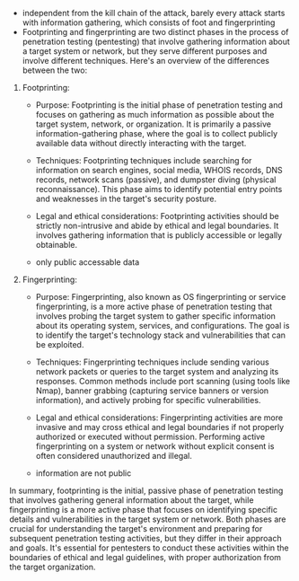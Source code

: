 - independent from the kill chain of the attack, barely every attack starts with information gathering, which consists of foot and fingerprinting
- Footprinting and fingerprinting are two distinct phases in the process of penetration testing (pentesting) that involve gathering information about a target system or network, but they serve different purposes and involve different techniques. Here's an overview of the differences between the two:

1. Footprinting: 

   - Purpose: Footprinting is the initial phase of penetration testing and focuses on gathering as much information as possible about the target system, network, or organization. It is primarily a passive information-gathering phase, where the goal is to collect publicly available data without directly interacting with the target.

   - Techniques: Footprinting techniques include searching for information on search engines, social media, WHOIS records, DNS records, network scans (passive), and dumpster diving (physical reconnaissance). This phase aims to identify potential entry points and weaknesses in the target's security posture.

   - Legal and ethical considerations: Footprinting activities should be strictly non-intrusive and abide by ethical and legal boundaries. It involves gathering information that is publicly accessible or legally obtainable.
   - only public accessable data

2. Fingerprinting:

   - Purpose: Fingerprinting, also known as OS fingerprinting or service fingerprinting, is a more active phase of penetration testing that involves probing the target system to gather specific information about its operating system, services, and configurations. The goal is to identify the target's technology stack and vulnerabilities that can be exploited.

   - Techniques: Fingerprinting techniques include sending various network packets or queries to the target system and analyzing its responses. Common methods include port scanning (using tools like Nmap), banner grabbing (capturing service banners or version information), and actively probing for specific vulnerabilities.

   - Legal and ethical considerations: Fingerprinting activities are more invasive and may cross ethical and legal boundaries if not properly authorized or executed without permission. Performing active fingerprinting on a system or network without explicit consent is often considered unauthorized and illegal.
   - information are not public

In summary, footprinting is the initial, passive phase of penetration testing that involves gathering general information about the target, while fingerprinting is a more active phase that focuses on identifying specific details and vulnerabilities in the target system or network. Both phases are crucial for understanding the target's environment and preparing for subsequent penetration testing activities, but they differ in their approach and goals. It's essential for pentesters to conduct these activities within the boundaries of ethical and legal guidelines, with proper authorization from the target organization.